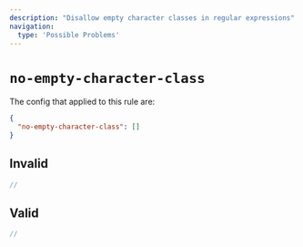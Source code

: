 ```yaml
---
description: "Disallow empty character classes in regular expressions"
navigation:
  type: 'Possible Problems'
---
```


# `no-empty-character-class`

The config that applied to this rule are:

```json
{
  "no-empty-character-class": []
}
```

## Invalid

```js invalid
//
```

## Valid

```js valid
//
```
  